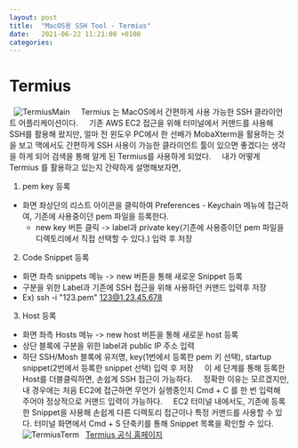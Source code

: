 ```yaml
---
layout: post
title:  "MacOS용 SSH Tool - Termius"
date:   2021-06-22 11:21:00 +0100
categories:
---
```


# Termius
&nbsp;
![TermiusMain](../../../../assets/images/Termius_main.png)
&nbsp;
&nbsp;
Termius 는 MacOS에서 간편하게 사용 가능한 SSH 클라이언트 어플리케이션이다.
&nbsp;
&nbsp;
기존 AWS EC2 접근을 위해 터미널에서 커맨드를 사용해 SSH를 활용해 왔지만,
얼마 전 윈도우 PC에서 한 선배가 MobaXterm을 활용하는 것을 보고 맥에서도 간편하게
SSH 사용이 가능한 클라이언트 툴이 있으면 좋겠다는 생각을 하게 되어 검색을 통해 알게 된 Termius를 사용하게 되었다.
&nbsp;
&nbsp;
내가 어떻게 Termius 를 활용하고 있는지 간략하게 설명해보자면,
&nbsp;
&nbsp;
1. pem key 등록
  - 화면 좌상단의 리스트 아이콘을 클릭하여 Preferences - Keychain 메뉴에 접근하여, 기존에 사용중이던 pem 파일을 등록한다.
    - new key 버튼 클릭 -> label과 private key(기존에 사용중이던 pem 파일을 디렉토리에서 직접 선택할 수 있다.) 입력 후 저장
2. Code Snippet 등록
  - 화면 좌측 snippets 메뉴 -> new 버튼을 통해 새로운 Snippet 등록
  - 구분을 위한 Label과 기존에 SSH 접근을 위해 사용하던 커맨드 입력후 저장
  - Ex) ssh -i "123.pem" 123@1.23.45.678
3. Host 등록
  - 화면 좌측 Hosts 메뉴 -> new host 버튼을 통해 새로운 host 등록
  - 상단 블록에 구분을 위한 label과 public IP 주소 입력
  - 하단 SSH/Mosh 블록에 유저명, key(1번에서 등록한 pem 키 선택), startup snippet(2번에서 등록한 snippet 선택) 입력 후 저장
&nbsp;
&nbsp;
이 세 단계를 통해 등록한 Host를 더블클릭하면, 손쉽게 SSH 접근이 가능하다.
&nbsp;
&nbsp;
정확한 이유는 모르겠지만, 내 경우에는 처음 EC2에 접근하면 무언가 실행중인지 Cmd + C 를 한 번 입력해 주어야 정상적으로
커맨드 입력이 가능하다.
&nbsp;
&nbsp;
EC2 터미널 내에서도, 기존에 등록한 Snippet을 사용해 손쉽게 다른 디렉토리 접근이나 특정 커맨드를 사용할 수 있다.
터미널 화면에서 Cmd + S 단축키를 통해 Snippet 목록을 확인할 수 있다.
&nbsp;
&nbsp;
![TermiusTerm](../../../../assets/images/Termius_term.png)
&nbsp;
[Termius 공식 홈페이지](https://www.termius.com/)
